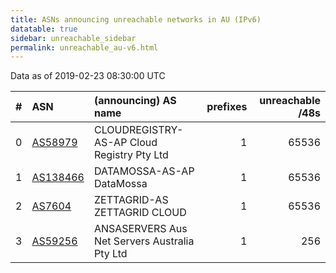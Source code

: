 ```yaml
---
title: ASNs announcing unreachable networks in AU (IPv6)
datatable: true
sidebar: unreachable_sidebar
permalink: unreachable_au-v6.html
---
```


Data as of 2019-02-23 08:30:00 UTC


<div class="datatable-begin"></div>

|   # | ASN                                      | (announcing) AS name                          |   prefixes |   unreachable /48s |
|----:|:-----------------------------------------|:----------------------------------------------|-----------:|-------------------:|
|   0 | [AS58979](unreachable_AS58979-v6.html)   | CLOUDREGISTRY-AS-AP Cloud Registry Pty Ltd    |          1 |              65536 |
|   1 | [AS138466](unreachable_AS138466-v6.html) | DATAMOSSA-AS-AP DataMossa                     |          1 |              65536 |
|   2 | [AS7604](unreachable_AS7604-v6.html)     | ZETTAGRID-AS ZETTAGRID CLOUD                  |          1 |              65536 |
|   3 | [AS59256](unreachable_AS59256-v6.html)   | ANSASERVERS Aus Net Servers Australia Pty Ltd |          1 |                256 |

<div class="datatable-end"></div>